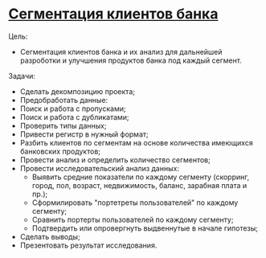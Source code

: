# [Сегментация клиентов банка](https://github.com/Igaime/Practicum/blob/main/13.%20%D0%92%D1%8B%D0%BF%D1%83%D1%81%D0%BA%D0%BD%D0%BE%D0%B9%20%D0%BF%D1%80%D0%BE%D0%B5%D0%BA%D1%82/%D0%A4%D0%B8%D0%BD%D0%B0%D0%BB%D1%8C%D0%BD%D1%8B%D0%B8%CC%86%20%D0%BF%D1%80%D0%BE%D0%B5%D0%BA%D1%82.ipynb)

Цель:
- Сегментация клиентов банка и их анализ для дальнейшей разроботки и улучшения продуктов банка под каждый сегмент.

Задачи:
- Сделать декомпозицию проекта;
- Предобработать данные:
- Поиск и работа с пропусками;
- Поиск и работа с дубликатами;
- Проверить типы данных;
- Привести регистр в нужный формат;
- Разбить клиентов по сегментам на основе количества имеющихся банковских продуктов;
- Провести анализ и определить количество сегментов;
- Провести исследовательский анализ данных:
    - Выявить средние показатели по каждому сегменту (скорринг, город, пол, возраст, недвижимость, баланс, зарабная плата и пр.);
    - Сформилировать "портетреты пользователей" по каждому сегменту;
    - Сравнить портерты пользователей по каждому сегменту;
    - Подтвердить или опровергнуть выдвеннутые в начале гипотезы;
- Сделать выводы;
- Презентовать результат исследования.
